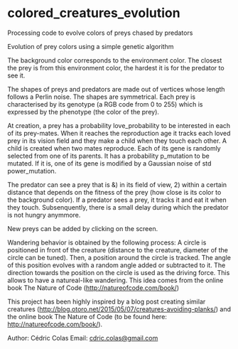 # colored_creatures_evolution
Processing code to evolve colors of preys chased by predators

Evolution of prey colors using a simple genetic algorithm

The background color corresponds to the environment color. The closest the prey is from this environment color, 
the hardest it is for the predator to see it.

The shapes of preys and predators are made out of vertices whose length follows a Perlin noise. The shapes are symmetrical.
Each prey is characterised by its genotype (a RGB code from 0 to 255) which is expressed by the phenotype (the color of the prey).
 
At creation, a prey has a probability love_probability to be interested in each of its prey-mates. When it reaches the reproduction age
it tracks each loved prey in its vision field and they make a child when they touch each other.
A child is created when two mates reproduce. Each of its gene is randomly selected from one of its parents.
It has a probability p_mutation to be mutated. If it is, one of its gene is modified by a Gaussian noise of std power_mutation.

The predator can see a prey that is &) in its field of view, 2) within a certain distance that depends on the fitness of the prey (how
close is its color to the background color). If a predator sees a prey, it tracks it and eat it when they touch. Subsenquently, there 
is a small delay during which the predator is not hungry anymmore.

New preys can be added by clicking on the screen.

Wandering behavior is obtained by the following process: A circle is positioned in front of the creature (distance to the creature,
diameter of the circle can be tuned). Then, a position around the circle is tracked. The angle of this position evolves with a random angle
added or subtracted to it. The direction towards the position on the circle is used as the driving force. This allows to have a natureal-like
wandering. This idea comes from the online book The Nature of Code (http://natureofcode.com/book/)

This project has been highly inspired by a blog post creating similar creatures (http://blog.otoro.net/2015/05/07/creatures-avoiding-planks/)
and the online book The Nature of Code (to be found here: http://natureofcode.com/book/).

Author: Cédric Colas
Email: cdric.colas@gmail.com
